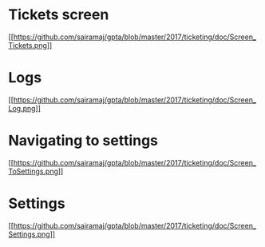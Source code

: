 # Tickets screen
[[https://github.com/sairamaj/gpta/blob/master/2017/ticketing/doc/Screen_Tickets.png]]

# Logs
[[https://github.com/sairamaj/gpta/blob/master/2017/ticketing/doc/Screen_Log.png]]

# Navigating to settings
[[https://github.com/sairamaj/gpta/blob/master/2017/ticketing/doc/Screen_ToSettings.png]]

# Settings
[[https://github.com/sairamaj/gpta/blob/master/2017/ticketing/doc/Screen_Settings.png]]